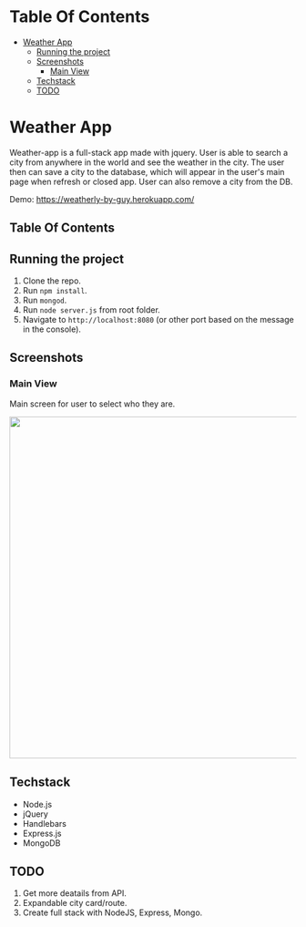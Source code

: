 # Table Of Contents

- [Weather App](#WeatherApp)
  - [Running the project](#running-the-project)
  - [Screenshots](#screenshots)
    - [Main View](#main-view)
  - [Techstack](#tech-stack)
  - [TODO](#todo)

# Weather App

Weather-app is a full-stack app made with jquery. User is able to search a city from anywhere in the world and see the weather in the city. The user then can save a city to the database, which will appear in the user's main page when refresh or closed app. User can also remove a city from the DB.

Demo: https://weatherly-by-guy.herokuapp.com/

## Table Of Contents


## Running the project

1. Clone the repo.
2. Run `npm install`.
3. Run `mongod`.
4. Run `node server.js` from root folder.
4. Navigate to `http://localhost:8080` (or other port based on the message in the console).

## Screenshots

### Main View

Main screen for user to select who they are.

<p align="center"><img src="assets/reflix-home.PNG" width="600" /></p>

## Techstack
- Node.js
- jQuery
- Handlebars
- Express.js
- MongoDB

## TODO

1. Get more deatails from API.
2. Expandable city card/route.
3. Create full stack with NodeJS, Express, Mongo.




